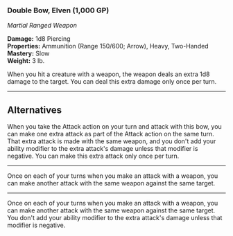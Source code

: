 ### Double Bow, Elven (1,000 GP)
*Martial Ranged Weapon*  

**Damage:** 1d8 Piercing  
**Properties:** Ammunition (Range 150/600; Arrow), Heavy, Two-Handed  
**Mastery:** Slow  
**Weight:** 3 lb.

When you hit a creature with a weapon, the weapon deals an extra 1d8 damage to the target. You can deal this extra damage only once per turn.


---
Alternatives
---

When you take the Attack action on your turn and attack with this bow, you can make one extra attack as part of the Attack action on the same turn. That extra attack is made with the same weapon, and you don't add your ability modifier to the extra attack's damage unless that modifier is negative. You can make this extra attack only once per turn.

---

Once on each of your turns when you make an attack with a weapon, you can make another attack with the same weapon against the same target.

---

Once on each of your turns when you make an attack with a weapon, you can make another attack with the same weapon against the same target. You don't add your ability modifier to the extra attack's damage unless that modifier is negative.